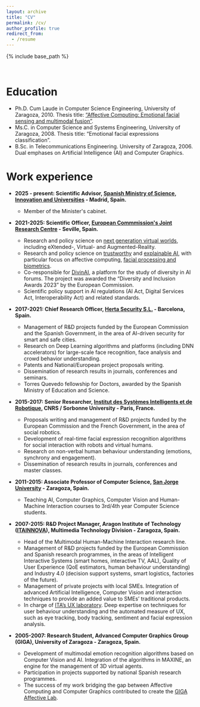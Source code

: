 ```yaml
---
layout: archive
title: "CV"
permalink: /cv/
author_profile: true
redirect_from:
  - /resume
---
```


{% include base_path %}

<br>

Education
======

* Ph.D. Cum Laude in Computer Science Engineering, University of Zaragoza, 2010. Thesis title: [“Affective Computing: Emotional facial sensing and multimodal fusion”](https://www.academia.edu/5104979/Affective_computing_Emotional_facial_sensing_and_multimodal_fusion_PhD_dissertation_I_Hupont_). 
* Ms.C. in Computer Science and Systems Engineering, University of Zaragoza, 2008. Thesis title: “Emotional facial expressions classification”. 
* B.Sc. in Telecommunications Engineering. University of Zaragoza, 2006. Dual emphases on Artificial Intelligence (AI) and Computer Graphics. 

Work experience
======
* <b>2025 - present: Scientific Advisor, [Spanish Ministry of Science, Innovation and Universities](https://www.ciencia.gob.es/) - Madrid, Spain.</b>
  * Member of the Minister's cabinet.
    
* <b>2021-2025: Scientific Officer, [European Commmission's Joint Research Centre](https://joint-research-centre.ec.europa.eu/jrc-sites-across-europe/jrc-seville-spain_en) - Seville, Spain.</b>
  * Research and policy science on [next generation virtual worlds](https://publications.jrc.ec.europa.eu/repository/handle/JRC133757), including eXtended-, Virtual- and Augmented-Reality.
  * Research and policy science on [trustworthy](https://link.springer.com/article/10.1007/s10676-023-09725-7) and [explainable AI](https://dl.acm.org/doi/pdf/10.1145/3593013.3594069), with particular focus on affective computing, [facial processing and biometrics](https://www.nature.com/articles/s41598-022-14981-6).
  * Co-responsible for [DivinAI](https://ai-watch.ec.europa.eu/humaint/divinai_en), a platform for the study of diversity in AI forums. The project was awarded the “Diversity and Inclusion Awards 2023” by the European Commission.
  * Scientific policy support in AI regulations (AI Act, Digital Services Act, Interoperability Act) and related standards.

* <b>2017-2021: Chief Research Officer, [Herta Security S.L.](https://hertasecurity.com/) - Barcelona, Spain.</b>
  * Management of R&D projects funded by the European Commission and the Spanish Government, in the area of AI-driven security for smart and safe cities. 
  * Research on Deep Learning algorithms and platforms (including DNN accelerators) for large-scale face recognition, face analysis and crowd behavior understanding.
  * Patents and National/European project proposals writing. 
  * Dissemination of research results in journals, conferences and seminars.
  * Torres Quevedo fellowship for Doctors, awarded by the Spanish Ministry of Education and Science. 

* <b>2015-2017: Senior Researcher, [Institut des Systèmes Intelligents et de Robotique](https://www.isir.upmc.fr/), CNRS / Sorbonne University - Paris, France.</b>
  * Proposals writing and management of R&D projects funded by the European Commission and the French Government, in the area of social robotics.
  * Development of real-time facial expression recognition algorithms for social interaction with robots and virtual humans. 
  * Research on non-verbal human behaviour understanding (emotions, synchrony and engagement).
  * Dissemination of research results in journals, conferences and master classes.

* <b>2011-2015: Associate Professor of Computer Science, [San Jorge University](https://www.usj.es/estudios/grados/doble-titulacion-ingenieria-informatica-diseno-desarrollo-videojuegos) - Zaragoza, Spain.</b>
  * Teaching AI, Computer Graphics, Computer Vision and Human-Machine Interaction courses to 3rd/4th year Computer Science students.

* <b>2007-2015: R&D Project Manager, Aragon Institute of Technology ([ITAINNOVA](https://www.itainnova.es/es/investigacion-innovacion)), Multimedia Technology Division - Zaragoza, Spain.</b>
  * Head of the Multimodal Human-Machine Interaction research line. 
  * Management of R&D projects funded by the European Commission and Spanish research programmes, in the areas of Intelligent Interactive Systems (smart homes, interactive TV, AAL), Quality of User Experience (QoE estimators, human behaviour understanding) and Industry 4.0 (decision support systems, smart logistics, factories of the future).
  * Management of private projects with local SMEs. Integration of advanced Artificial Intelligence, Computer Vision and interaction techniques to provide an added value to SMEs’ traditional products.
  * In charge of [ITA’s UX laboratory](http://www.cdaudiovisual.es/index.html%3Fq=node%252Fequipamiento.html). Deep expertise on techniques for user behaviour understanding and the automated measure of UX, such as eye tracking, body tracking, sentiment and facial expression analysis.

* <b>2005-2007: Research Student, Advanced Computer Graphics Group (GIGA), University of Zaragoza - Zaragoza, Spain.</b>
  * Development of multimodal emotion recognition algorithms based on Computer Vision and AI. Integration of the algorithms in MAXINE, an engine for the management of 3D virtual agents.
  * Participation in projects supported by national Spanish research programmes.
  * The success of my work bridging the gap between Affective Computing and Computer Graphics contributed to create the [GIGA Affective Lab](http://giga.cps.unizar.es/affectivelab/).
 
